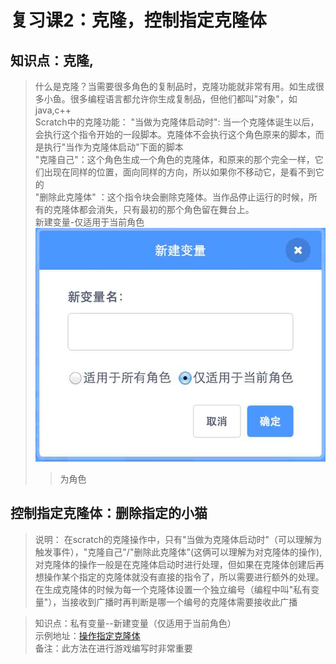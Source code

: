 # 复习课2：克隆，控制指定克隆体

## 知识点：克隆,
> 什么是克隆？当需要很多角色的复制品时，克隆功能就非常有用。如生成很多小鱼。很多编程语言都允许你生成复制品，但他们都叫"对象"，如java,c++   
> Scratch中的克隆功能：
    "当做为克隆体启动时": 当一个克隆体诞生以后，会执行这个指令开始的一段脚本。克隆体不会执行这个角色原来的脚本，而是执行"当作为克隆体启动"下面的脚本    
    "克隆自己"：这个角色生成一个角色的克隆体，和原来的那个完全一样，它们出现在同样的位置，面向同样的方向，所以如果你不移动它，是看不到它的     
    "删除此克隆体" ：这个指令块会删除克隆体。当作品停止运行的时候，所有的克隆体都会消失，只有最初的那个角色留在舞台上。    
> 新建变量-仅适用于当前角色 
![新建角色变量](https://raw.githubusercontent.com/jellier/teachkidscratch/master/thumb/newVar.jpg)
>> 为角色

## 控制指定克隆体：删除指定的小猫
> 说明： 在scratch的克隆操作中，只有"当做为克隆体启动时"（可以理解为触发事件），"克隆自己"/"删除此克隆体"(这俩可以理解为对克隆体的操作), 对克隆体的操作一般是在克隆体启动时进行处理，但如果在克隆体创建后再想操作某个指定的克隆体就没有直接的指令了，所以需要进行额外的处理。在生成克隆体的时候为每一个克隆体设置一个独立编号（编程中叫"私有变量"），当接收到广播时再判断是哪一个编号的克隆体需要接收此广播     
    
   
> 知识点：私有变量--新建变量（仅适用于当前角色）      
> 示例地址：[操作指定克隆体](https://scratch.mit.edu/projects/324179756/editor)   
> 备注：此方法在进行游戏编写时非常重要  

